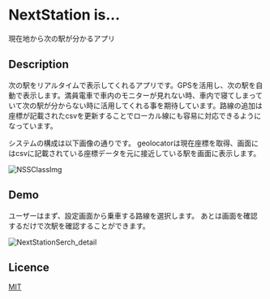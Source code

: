 NextStation is...
====
現在地から次の駅が分かるアプリ

## Description
次の駅をリアルタイムで表示してくれるアプリです。GPSを活用し、次の駅を自動で表示します。満員電車で車内のモニターが見れない時、車内で寝てしまっていて次の駅が分からない時に活用してくれる事を期待しています。路線の追加は座標が記載されたcsvを更新することでローカル線にも容易に対応できるようになっています。

システムの構成は以下画像の通りです。
geolocatorは現在座標を取得、画面にはcsvに記載されている座標データを元に接近している駅を画面に表示します。

![NSSClassImg](https://user-images.githubusercontent.com/66909211/179436250-a8d53985-b9e7-4163-966c-924dab86b92d.png)

## Demo
ユーザーはまず、設定画面から乗車する路線を選択します。
あとは画面を確認するだけで次駅を確認することができます。

![NextStationSerch_detail](https://user-images.githubusercontent.com/66909211/179437287-19b807c2-bc34-4e0c-9905-1babd6ceb0f3.gif)


## Licence

[MIT](https://github.com/tcnksm/tool/blob/master/LICENCE)



